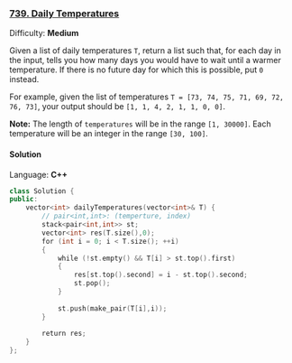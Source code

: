 ### [739\. Daily Temperatures](https://leetcode.com/problems/daily-temperatures/)

Difficulty: **Medium**


Given a list of daily temperatures `T`, return a list such that, for each day in the input, tells you how many days you would have to wait until a warmer temperature. If there is no future day for which this is possible, put `0` instead.

For example, given the list of temperatures `T = [73, 74, 75, 71, 69, 72, 76, 73]`, your output should be `[1, 1, 4, 2, 1, 1, 0, 0]`.

**Note:** The length of `temperatures` will be in the range `[1, 30000]`. Each temperature will be an integer in the range `[30, 100]`.


#### Solution

Language: **C++**

```c++
class Solution {
public:
    vector<int> dailyTemperatures(vector<int>& T) {
        // pair<int,int>: (temperture, index)
        stack<pair<int,int>> st;
        vector<int> res(T.size(),0);
        for (int i = 0; i < T.size(); ++i)
        {
            while (!st.empty() && T[i] > st.top().first)
            {
                res[st.top().second] = i - st.top().second;
                st.pop();
            }
            
            st.push(make_pair(T[i],i));
        }
        
        return res;
    }
};
```
